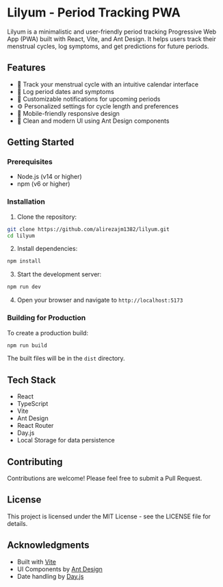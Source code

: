 # Lilyum - Period Tracking PWA

Lilyum is a minimalistic and user-friendly period tracking Progressive Web App (PWA) built with React, Vite, and Ant Design. It helps users track their menstrual cycles, log symptoms, and get predictions for future periods.

## Features

- 📅 Track your menstrual cycle with an intuitive calendar interface
- 📝 Log period dates and symptoms
- 🔔 Customizable notifications for upcoming periods
- ⚙️ Personalized settings for cycle length and preferences
- 📱 Mobile-friendly responsive design
- 🎨 Clean and modern UI using Ant Design components

## Getting Started

### Prerequisites

- Node.js (v14 or higher)
- npm (v6 or higher)

### Installation

1. Clone the repository:
```bash
git clone https://github.com/alirezajm1382/lilyum.git
cd lilyum
```

2. Install dependencies:
```bash
npm install
```

3. Start the development server:
```bash
npm run dev
```

4. Open your browser and navigate to `http://localhost:5173`

### Building for Production

To create a production build:

```bash
npm run build
```

The built files will be in the `dist` directory.

## Tech Stack

- React
- TypeScript
- Vite
- Ant Design
- React Router
- Day.js
- Local Storage for data persistence

## Contributing

Contributions are welcome! Please feel free to submit a Pull Request.

## License

This project is licensed under the MIT License - see the LICENSE file for details.

## Acknowledgments

- Built with [Vite](https://vitejs.dev/)
- UI Components by [Ant Design](https://ant.design/)
- Date handling by [Day.js](https://day.js.org/)
